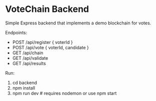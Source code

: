 # VoteChain Backend

Simple Express backend that implements a demo blockchain for votes.

Endpoints:
- POST /api/register { voterId }
- POST /api/vote { voterId, candidate }
- GET /api/chain
- GET /api/validate
- GET /api/results

Run:
1. cd backend
2. npm install
3. npm run dev   # requires nodemon or use npm start
